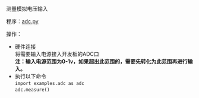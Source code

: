 测量模拟电压输入

程序：[adc.py](adc.py)

操作：
- 硬件连接<br>
将需要输入电源接入开发板的ADC口<br>
**注：输入电源范围为0-1v，如果超出此范围的，需要先转化为此范围再进行输入。**
- 执行以下命令<br>
`import examples.adc as adc`<br>
`adc.measure()`<br>
